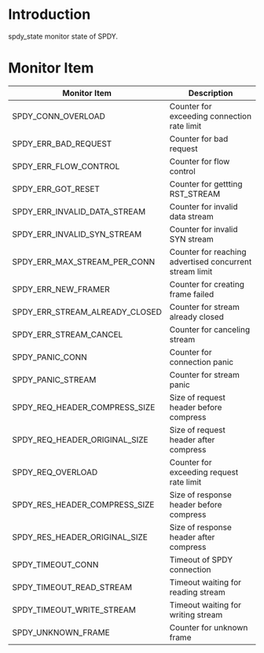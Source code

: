# Introduction

spdy_state monitor state of SPDY.

# Monitor Item

| Monitor Item                   | Description                                             |
| ------------------------------ | ------------------------------------------------------- |
| SPDY_CONN_OVERLOAD             | Counter for exceeding connection rate limit             |
| SPDY_ERR_BAD_REQUEST           | Counter for bad request                                 |
| SPDY_ERR_FLOW_CONTROL          | Counter for flow control                                |
| SPDY_ERR_GOT_RESET             | Counter for gettting RST_STREAM                         |
| SPDY_ERR_INVALID_DATA_STREAM   | Counter for invalid data stream                         |
| SPDY_ERR_INVALID_SYN_STREAM    | Counter for invalid SYN stream                          |
| SPDY_ERR_MAX_STREAM_PER_CONN   | Counter for reaching advertised concurrent stream limit |
| SPDY_ERR_NEW_FRAMER            | Counter for creating frame failed                       |
| SPDY_ERR_STREAM_ALREADY_CLOSED | Counter for stream already closed                       |
| SPDY_ERR_STREAM_CANCEL         | Counter for canceling stream                            |
| SPDY_PANIC_CONN                | Counter for connection panic                            |
| SPDY_PANIC_STREAM              | Counter for stream panic                                |
| SPDY_REQ_HEADER_COMPRESS_SIZE  | Size of request header before compress                  |
| SPDY_REQ_HEADER_ORIGINAL_SIZE  | Size of request header after compress                   |
| SPDY_REQ_OVERLOAD              | Counter for exceeding request rate limit                |
| SPDY_RES_HEADER_COMPRESS_SIZE  | Size of response header before compress                 |
| SPDY_RES_HEADER_ORIGINAL_SIZE  | Size of response header after compress                  |
| SPDY_TIMEOUT_CONN              | Timeout of SPDY connection                              |
| SPDY_TIMEOUT_READ_STREAM       | Timeout waiting for reading stream                      |
| SPDY_TIMEOUT_WRITE_STREAM      | Timeout waiting for writing stream                      |
| SPDY_UNKNOWN_FRAME             | Counter for unknown frame                               |